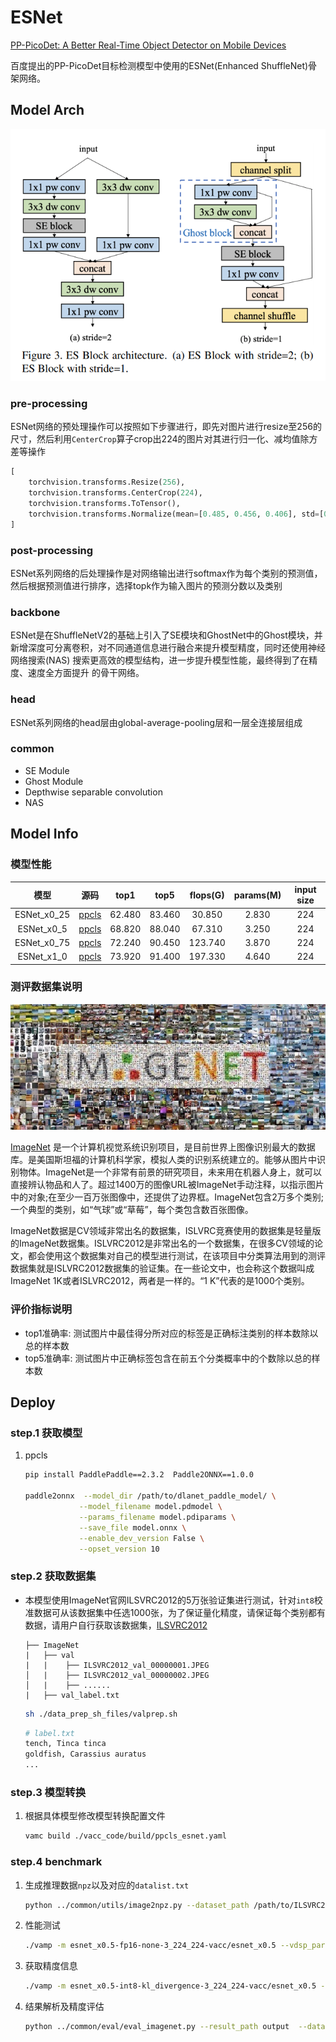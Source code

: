 
# ESNet

[PP-PicoDet: A Better Real-Time Object Detector on Mobile Devices](https://arxiv.org/abs/2111.00902)

百度提出的PP-PicoDet目标检测模型中使用的ESNet(Enhanced ShuffleNet)骨架网络。


## Model Arch

<div align=center><img src="../../images/esnet/block.png"></div>

### pre-processing

ESNet网络的预处理操作可以按照如下步骤进行，即先对图片进行resize至256的尺寸，然后利用`CenterCrop`算子crop出224的图片对其进行归一化、减均值除方差等操作

```python
[
    torchvision.transforms.Resize(256),
    torchvision.transforms.CenterCrop(224),
    torchvision.transforms.ToTensor(),
    torchvision.transforms.Normalize(mean=[0.485, 0.456, 0.406], std=[0.229, 0.224, 0.225],),
]
```

### post-processing

ESNet系列网络的后处理操作是对网络输出进行softmax作为每个类别的预测值，然后根据预测值进行排序，选择topk作为输入图片的预测分数以及类别

### backbone

ESNet是在ShuffleNetV2的基础上引入了SE模块和GhostNet中的Ghost模块，并新增深度可分离卷积，对不同通道信息进行融合来提升模型精度，同时还使用神经网络搜索(NAS) 搜索更高效的模型结构，进一步提升模型性能，最终得到了在精度、速度全方面提升 的骨干网络。


### head

ESNet系列网络的head层由global-average-pooling层和一层全连接层组成

### common

- SE Module
- Ghost Module
- Depthwise separable convolution
- NAS

## Model Info

### 模型性能

|    模型     |                                                     源码                                                      |  top1  |  top5  | flops(G) | params(M) | input size |
| :---------: | :-----------------------------------------------------------------------------------------------------------: | :----: | :----: | :------: | :-------: | :--------: |
| ESNet_x0_25 | [ppcls](https://github.com/PaddlePaddle/PaddleClas/blob/v2.4.0/ppcls/arch/backbone/legendary_models/esnet.py) | 62.480 | 83.460 |  30.850  |   2.830   |    224     |
| ESNet_x0_5  | [ppcls](https://github.com/PaddlePaddle/PaddleClas/blob/v2.4.0/ppcls/arch/backbone/legendary_models/esnet.py) | 68.820 | 88.040 |  67.310  |   3.250   |    224     |
| ESNet_x0_75 | [ppcls](https://github.com/PaddlePaddle/PaddleClas/blob/v2.4.0/ppcls/arch/backbone/legendary_models/esnet.py) | 72.240 | 90.450 | 123.740  |   3.870   |    224     |
| ESNet_x1_0  | [ppcls](https://github.com/PaddlePaddle/PaddleClas/blob/v2.4.0/ppcls/arch/backbone/legendary_models/esnet.py) | 73.920 | 91.400 | 197.330  |   4.640   |    224     |
### 测评数据集说明

<div align=center><img src="../../images/datasets/imagenet.jpg"></div>

[ImageNet](https://image-net.org) 是一个计算机视觉系统识别项目，是目前世界上图像识别最大的数据库。是美国斯坦福的计算机科学家，模拟人类的识别系统建立的。能够从图片中识别物体。ImageNet是一个非常有前景的研究项目，未来用在机器人身上，就可以直接辨认物品和人了。超过1400万的图像URL被ImageNet手动注释，以指示图片中的对象;在至少一百万张图像中，还提供了边界框。ImageNet包含2万多个类别; 一个典型的类别，如“气球”或“草莓”，每个类包含数百张图像。

ImageNet数据是CV领域非常出名的数据集，ISLVRC竞赛使用的数据集是轻量版的ImageNet数据集。ISLVRC2012是非常出名的一个数据集，在很多CV领域的论文，都会使用这个数据集对自己的模型进行测试，在该项目中分类算法用到的测评数据集就是ISLVRC2012数据集的验证集。在一些论文中，也会称这个数据叫成ImageNet 1K或者ISLVRC2012，两者是一样的。“1 K”代表的是1000个类别。

### 评价指标说明

- top1准确率: 测试图片中最佳得分所对应的标签是正确标注类别的样本数除以总的样本数
- top5准确率: 测试图片中正确标签包含在前五个分类概率中的个数除以总的样本数

## Deploy
### step.1 获取模型
1. ppcls
    ```bash
    pip install PaddlePaddle==2.3.2  Paddle2ONNX==1.0.0

    paddle2onnx  --model_dir /path/to/dlanet_paddle_model/ \
                --model_filename model.pdmodel \
                --params_filename model.pdiparams \
                --save_file model.onnx \
                --enable_dev_version False \
                --opset_version 10
    ```
### step.2 获取数据集
- 本模型使用ImageNet官网ILSVRC2012的5万张验证集进行测试，针对`int8`校准数据可从该数据集中任选1000张，为了保证量化精度，请保证每个类别都有数据，请用户自行获取该数据集，[ILSVRC2012](https://image-net.org/challenges/LSVRC/2012/index.php)

    ```
    ├── ImageNet
    |   ├── val
    |   |    ├── ILSVRC2012_val_00000001.JPEG
    │   |    ├── ILSVRC2012_val_00000002.JPEG
    │   |    ├── ......
    |   ├── val_label.txt
    ```

    ```bash
    sh ./data_prep_sh_files/valprep.sh
    ```

    ```bash
    # label.txt
    tench, Tinca tinca
    goldfish, Carassius auratus
    ...
    ```

### step.3 模型转换

1. 根据具体模型修改模型转换配置文件

   ```bash
   vamc build ./vacc_code/build/ppcls_esnet.yaml
   ```


### step.4 benchmark

1. 生成推理数据`npz`以及对应的`datalist.txt`
    ```bash
    python ../common/utils/image2npz.py --dataset_path /path/to/ILSVRC2012_img_val --target_path  /path/to/input_npz  --text_path npz_datalist.txt
    ```
2. 性能测试
    ```bash
    ./vamp -m esnet_x0.5-fp16-none-3_224_224-vacc/esnet_x0.5 --vdsp_params /vacc_code/vdsp_params/ppcls-esnet_x0.5-vdsp_params.json  -i 1 -p 1 -b 1 
    ```
    
3. 获取精度信息
    ```bash
    ./vamp -m esnet_x0.5-int8-kl_divergence-3_224_224-vacc/esnet_x0.5 --vdsp_params ./vacc_code/vdsp_params/timm-esnet_x0.5-vdsp_params.json  -i 1 -p 1 -b 1  --datalist npz_datalist.txt --path_output output
    ```
4. 结果解析及精度评估
    ```bash
    python ../common/eval/eval_imagenet.py --result_path output  --datalist npz_datalist.txt --label data/label/imagenet.txt
    ```
